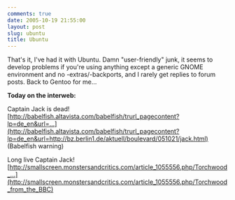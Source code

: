 ```yaml
---
comments: true
date: 2005-10-19 21:55:00
layout: post
slug: ubuntu
title: Ubuntu
---
```


That's it, I've had it with Ubuntu.  Damn "user-friendly" junk, it seems to develop problems if you're using anything except a generic GNOME environment and no -extras/-backports, and I rarely get replies to forum posts.  Back to Gentoo for me...  

<b>Today on the interweb:</b>  

Captain Jack is dead! [http://babelfish.altavista.com/babelfish/trurl_pagecontent?lp=de_en&url=...](http://babelfish.altavista.com/babelfish/trurl_pagecontent?lp=de_en&url=http://bz.berlin1.de/aktuell/boulevard/051021/jack.html) (Babelfish warning)  

Long live Captain Jack! [http://smallscreen.monstersandcritics.com/article_1055556.php/Torchwood_...](http://smallscreen.monstersandcritics.com/article_1055556.php/Torchwood_from_the_BBC)
